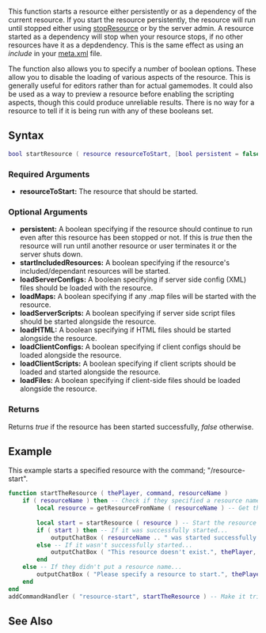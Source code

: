 This function starts a resource either persistently or as a dependency of the current resource. If you start the resource persistently, the resource will run until stopped either using [stopResource](/docs/stopresource.md "wikilink") or by the server admin. A resource started as a dependency will stop when your resource stops, if no other resources have it as a depdendency. This is the same effect as using an *include* in your [meta.xml](/docs/meta.xml.md "wikilink") file.

The function also allows you to specify a number of boolean options. These allow you to disable the loading of various aspects of the resource. This is generally useful for editors rather than for actual gamemodes. It could also be used as a way to preview a resource before enabling the scripting aspects, though this could produce unreliable results. There is no way for a resource to tell if it is being run with any of these booleans set.

Syntax
------

``` lua
bool startResource ( resource resourceToStart, [bool persistent = false, bool startIncludedResources = true, bool loadServerConfigs = true, bool loadMaps = true, bool loadServerScripts = true, bool loadHTML = true, bool loadClientConfigs = true, bool loadClientScripts = true, bool loadFiles = true] )
```

### Required Arguments

-   **resourceToStart:** The resource that should be started.

### Optional Arguments

-   **persistent:** A boolean specifying if the resource should continue to run even after this resource has been stopped or not. If this is *true* then the resource will run until another resource or user terminates it or the server shuts down.
-   **startIncludedResources:** A boolean specifying if the resource's included/dependant resources will be started.
-   **loadServerConfigs:** A boolean specifying if server side config (XML) files should be loaded with the resource.
-   **loadMaps:** A boolean specifying if any .map files will be started with the resource.
-   **loadServerScripts:** A boolean specifying if server side script files should be started alongside the resource.
-   **loadHTML:** A boolean specifying if HTML files should be started alongside the resource.
-   **loadClientConfigs:** A boolean specifying if client configs should be loaded alongside the resource.
-   **loadClientScripts:** A boolean specifying if client scripts should be loaded and started alongside the resource.
-   **loadFiles:** A boolean specifying if client-side files should be loaded alongside the resource.

### Returns

Returns *true* if the resource has been started successfully, *false* otherwise.

Example
-------

This example starts a specified resource with the command; "/resource-start".

``` lua
function startTheResource ( thePlayer, command, resourceName )
    if ( resourceName ) then -- Check if they specified a resource name
        local resource = getResourceFromName ( resourceName ) -- Get the resource
        
        local start = startResource ( resource ) -- Start the resource
        if ( start ) then -- If it was successfully started...
            outputChatBox ( resourceName .. " was started successfully.", thePlayer, 255, 0, 0 )
        else -- If it wasn't successfully started...
            outputChatBox ( "This resource doesn't exist.", thePlayer, 255, 0, 0 )
        end
    else -- If they didn't put a resource name...
        outputChatBox ( "Please specify a resource to start.", thePlayer, 255, 0, 0 )
    end
end
addCommandHandler ( "resource-start", startTheResource ) -- Make it trigger when somebody types "/resource-start"
```

See Also
--------
